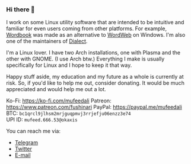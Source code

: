 ### Hi there 👋

I work on some Linux utility software that are intended to be intuitive and familiar for even users coming from other platforms. For example, [Wordbook](https://github.com/fushinari/wordbook) was made as an alternative to [WordWeb](https://wordweb.info/) on Windows. I'm also one of the maintainers of [Dialect](https://github.com/gi-lom/dialect).

I'm a Linux lover. I have two Arch installations, one with Plasma and the other with GNOME. (I use Arch btw.) Everything I make is usually specifically for Linux and I hope to keep it that way.

Happy stuff aside, my education and my future as a whole is currently at risk. So, if you'd like to help me out, consider donating. It would be much appreciated and would help me out a lot.

Ko-Fi: https://ko-fi.com/mufeedali
Patreon: https://www.patreon.com/fushinari
PayPal: https://paypal.me/mufeedali  
BTC: `bc1qrcl9jlhsm2mrjguqpmvj3rrjefju06enzz3e74`  
UPI ID: `mufeed.666.53@okaxis`

You can reach me via:
- [Telegram](https://t.me/fushinari)
- [Twitter](https://twitter.com/fushinari)
- [E-mail](mailto:fushinari@protonmail.com)
